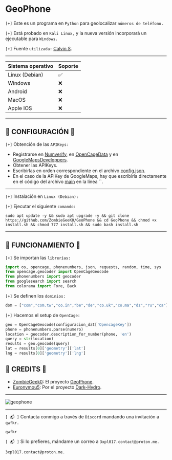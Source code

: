 # GeoPhone

`[+]` Este es un programa en `Python` para geolocalizar `números de teléfono.`

`[+]` Está probado en `Kali Linux,` y la nueva versión incorporará un ejecutable para `Windows.`

`[+]` Fuente `utilizada:` [Calvin S](https://patorjk.com/software/taag/#p=display&f=Calvin%20S&t=GeoPhone).

<hr>

| Sistema operativo  | Soporte |
| ------------- | ------------- |
| Linux (Debian)  | ✅ |
| Windows  | :x: |
| Android | :x: |
| MacOS | :x: |
| Apple IOS | :x: |

<hr>

## 🔴 CONFIGURACIÓN 🔴

`[+]` Obtención de las `APIKeys:`

- Registrarse en [Numverify](https://numverify.com/), en [OpenCageData](https://opencagedata.com/) y en [GoogleMapsDeveloppers](https://developers.google.com/maps/documentation/geocoding/get-api-key).
- Obtener las APIKeys.
- Escribirlas en orden correspondiente en el archivo [config.json](https://github.com/ZombieGeeK0/GeoPhone/blob/main/config.json).
- En el caso de la APIKey de GoogleMaps, hay que escribirla directamente en el código del archivo [main]() en la línea ``.

<hr>

`[+]` Instalación en `Linux (Debian):`

`[+]` Ejecutar el siguiente `comando:`

    sudo apt update -y && sudo apt upgrade -y && git clone https://github.com/ZombieGeeK0/GeoPhone && cd GeoPhone && chmod +x install.sh && chmod 777 install.sh && sudo bash install.sh

<hr>

## 🏁 FUNCIONAMIENTO 🏁

`[+]` Se importan las `librerías:`

```python
import os, opencage, phonenumbers, json, requests, random, time, sys
from opencage.geocoder import OpenCageGeocode
from phonenumbers import geocoder
from googlesearch import search
from colorama import Fore, Back
```

`[+]` Se definen los `dominios:`

```python
dom = ["com","com.tw","co.in","be","de","co.uk","co.ma","dz","ru","ca"]
```

`[+]` Hacemos el setup de `OpenCage:`

```python
geo = OpenCageGeocode(configuracion_dat['OpencageKey'])
phone = phonenumbers.parse(numero)
location = geocoder.description_for_number(phone, 'en')
query = str(location)
results = geo.geocode(query)
lat = results[0]['geometry']['lat']
lng = results[0]['geometry']['lng']
```

## 🥇 CREDITS 🥇

- [ZombieGeek0](https://www.github.com/ZombieGeek0): El proyecto [GeoPhone](https://www.github.com/ZombieGeek0/GeoPhone).
- [Euronymou5](https://www.github.com/Euronymou5): Por el proyecto [Dark-Hydro](https://www.github.com/Euronymou5/Dark-Hydro).

<hr>

![geophone](https://github.com/ZombieGeeK0/GeoPhone/assets/158185295/8275aba2-2e71-4760-9bf9-6c09dc64b153)

<hr>

`[ 📬 ]` Contacta conmigo a través de `Discord` mandando una invitación a `qwfkr.`

    qwfkr
`[ 📬 ]` Si lo prefieres, mándame un correo a `3xpl017.contact@proton.me.`

    3xpl017.contact@proton.me.
